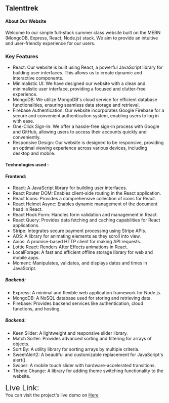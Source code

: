 <h2>Talenttrek</h2>

<section>
  <h4>About Our Website</h4>
  <p>Welcome to our simple full-stack summer class website built on the MERN (MongoDB, Express, React, Node.js) stack. We aim to provide an intuitive and user-friendly experience for our users.</p>
  <h3>Key Features</h3>
  <ul>
    <li>React: Our website is built using React, a powerful JavaScript library for building user interfaces. This allows us to create dynamic and interactive components.</li>
    <li>Minimalistic UI: We have designed our website with a clean and minimalistic user interface, providing a focused and clutter-free experience.</li>
    <li>MongoDB: We utilize MongoDB's cloud service for efficient database functionalities, ensuring seamless data storage and retrieval.</li>
    <li>Firebase Authentication: Our website incorporates Google Firebase for a secure and convenient authentication system, enabling users to log in with ease.</li>
    <li>One-Click Sign-In: We offer a hassle-free sign-in process with Google and GitHub, allowing users to access their accounts quickly and conveniently.</li>
    <li>Responsive Design: Our website is designed to be responsive, providing an optimal viewing experience across various devices, including desktop and mobile.</li>
  </ul>
</section>

<h4>Technologies used :</h4>

<h4>Frontend:</h4>
<ul>
  <li>React: A JavaScript library for building user interfaces.</li>
  <li>React Router DOM: Enables client-side routing in the React application.</li>
  <li>React Icons: Provides a comprehensive collection of icons for React.</li>
  <li>React Helmet Async: Enables dynamic management of the document head in React.</li>
  <li>React Hook Form: Handles form validation and management in React.</li>
  <li>React Query: Provides data fetching and caching capabilities for React applications.</li>
  <li>Stripe: Integrates secure payment processing using Stripe APIs.</li>
  <li>AOS: A library for animating elements as they scroll into view.</li>
  <li>Axios: A promise-based HTTP client for making API requests.</li>
  <li>Lottie React: Renders After Effects animations in React.</li>
  <li>LocalForage: A fast and efficient offline storage library for web and mobile apps.</li>
  <li>Moment: Manipulates, validates, and displays dates and times in JavaScript.</li>
</ul>

<h5>Backend:</h5>
<ul>
  <li>Express: A minimal and flexible web application framework for Node.js.</li>
  <li>MongoDB: A NoSQL database used for storing and retrieving data.</li>
  <li>Firebase: Provides backend services like authentication, cloud functions, and hosting.</li>
</ul>

<h5>Backend:</h5>
<ul>
  <li>Keen Slider: A lightweight and responsive slider library.</li>
  <li>Match Sorter: Provides advanced sorting and filtering for arrays of objects.</li>
  <li>Sort By: A utility library for sorting arrays by multiple criteria.</li>
  <li>SweetAlert2: A beautiful and customizable replacement for JavaScript's alert().</li>
  <li>Swiper: A mobile touch slider with hardware-accelerated transitions.</li>
  <li>Theme Change: A library for adding theme switching functionality to the website.</li>
</ul>

<span style="font-size: 24px;">Live Link:</span><br/> 
    You can visit the project's  live demo on <a href="https://talenttrek-71077.web.app/">Here</a>